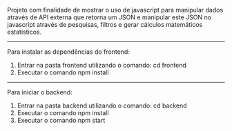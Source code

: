 Projeto com finalidade de mostrar o uso de javascript para manipular dados através de API externa que retorna um JSON e manipular este JSON no javascript através de pesquisas, filtros e gerar cálculos matemáticos estatísticos.

-----------------------------------------------------

Para instalar as dependências do frontend:

1) Entrar na pasta frontend utilizando o comando: cd frontend
2) Executar o comando npm install

-----------------------------------------------------

Para iniciar o backend:

1) Entrar na pasta backend utilizando o comando: cd backend
2) Executar o comando npm install
3) Executar o comando npm start


